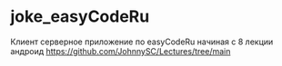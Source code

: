 # joke_easyCodeRu
Клиент серверное приложение по easyCodeRu
начиная с 8 лекции андроид https://github.com/JohnnySC/Lectures/tree/main 
